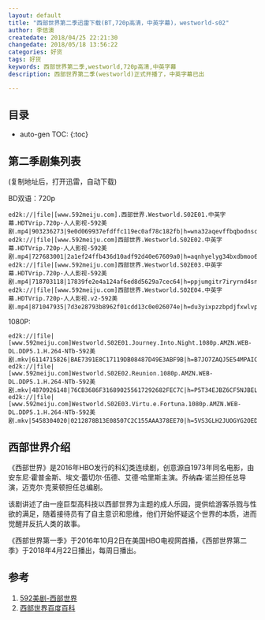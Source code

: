 ```yaml
---
layout: default
title: "西部世界第二季迅雷下载(BT,720p高清，中英字幕)，westworld-s02"
author: 李佶澳
createdate: 2018/04/25 22:21:30
changedate: 2018/05/18 13:56:22
categories: 好货
tags: 好货
keywords: 西部世界第二季,westworld,720p高清,中英字幕
description: 西部世界第二季(westworld)正式开播了，中英字幕已出

---
```


## 目录
* auto-gen TOC:
{:toc}

## 第二季剧集列表

(复制地址后，打开迅雷，自动下载)

BD双语：720p

	ed2k://|file|[www.592meiju.com].西部世界.Westworld.S02E01.中英字幕.HDTVrip.720p-人人影视-592美剧.mp4|903236273|9e0d069937efdffc119ec0af78c182fb|h=wna32aqevffbqbodnscqfrlxisjnjdzn|/
	ed2k://|file|[www.592meiju.com]西部世界.Westworld.S02E02.中英字幕.HDTVrip.720p-人人影视-592美剧.mp4|727683001|2a1ef24ffb436d10adf92d40e67609a0|h=aqnhyelyg34bxdbmoo6itiuw3l3hbpuj|/
	ed2k://|file|[www.592meiju.com]西部世界.Westworld.S02E03.中英字幕.HDTVrip.720p-人人影视-592美剧.mp4|718703118|17839fe2e4a124af6ed8d5629a7cec64|h=ppjumgitr7iryrnd4snpveva6gor6hjm|/
	ed2k://|file|[www.592meiju.com]西部世界.Westworld.S02E04.中英字幕.HDTVrip.720p-人人影视.v2-592美剧.mp4|871047935|7d3e28793b8962f01cdd13c0e026074e|h=du3yixpzzbpdjfxwlvpg2sovtpxlhipt|/

1080P:

	ed2k://|file|[www.592meiju.com]Westworld.S02E01.Journey.Into.Night.1080p.AMZN.WEB-DL.DDP5.1.H.264-NTb-592美剧.mkv|6114715826|BAE7391E8C17119DB08487D49E3ABF9B|h=B7JO7ZAQJ5E54MPAIC7DSDXDJMJQSYS6|/
	ed2k://|file|[www.592meiju.com]Westworld.S02E02.Reunion.1080p.AMZN.WEB-DL.DDP5.1.H.264-NTb-592美剧.mkv|4870926148|76CB3686F316890255617292682FEC7C|h=P5T34EJBZ6CF5NJBELZHSVQZUZYJYYBI|/
	ed2k://|file|[www.592meiju.com]Westworld.S02E03.Virtu.e.Fortuna.1080p.AMZN.WEB-DL.DDP5.1.H.264-NTb-592美剧.mkv|5458304020|0212878B13E08507C2C155AAA378EE70|h=5VS3GLH2JUOGYG2OEDZ4EIGE7YDA676U|/

## 西部世界介绍

《西部世界》是2016年HBO发行的科幻类连续剧，创意源自1973年同名电影，由安东尼·霍普金斯、埃文·蕾切尔·伍德、艾德·哈里斯主演。乔纳森·诺兰担任总导演，迈克尔·克莱顿担任总编剧。 

该剧讲述了由一座巨型高科技以西部世界为主题的成人乐园，提供给游客杀戮与性欲的满足，随着接待员有了自主意识和思维，他们开始怀疑这个世界的本质，进而觉醒并反抗人类的故事。

《西部世界第一季》于2016年10月2日在美国HBO电视网首播，《西部世界第二季》于2018年4月22日播出，每周日播出。

## 参考

1. [592美剧-西部世界][1]
2. [西部世界百度百科][2]

[1]: http://www.592meiju.com/video/7262.html  "592美剧" 
[2]: https://baike.baidu.com/item/%E8%A5%BF%E9%83%A8%E4%B8%96%E7%95%8C/16357504?fr=aladdin "西部世界百度百科"

